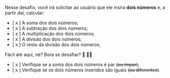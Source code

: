 Nesse desafio, você irá solicitar ao usuário que ele insira **dois números** e, a partir daí, calcular:

- [ x ]  A soma dos dois números;
- [ x ]  A subtração dos dois números;
- [ x ]  A multiplicação dos dois números;
- [ x ]  A divisão dos dois números;
- [ x ]  O resto da divisão dos dois números;

Fácil até aqui, né? Bora se desafiar? 👀 🧑‍🚀

- [ x ]  Verifique se a soma dos dois números é par ~~(ou ímpar)~~;
- [ x ]  Verifique se os dois números inseridos são iguais ~~(ou diferentes)~~.